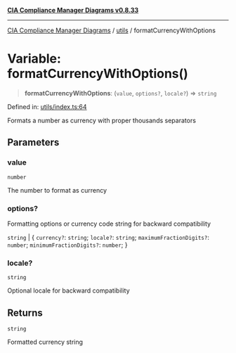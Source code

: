 [**CIA Compliance Manager Diagrams v0.8.33**](../../README.md)

***

[CIA Compliance Manager Diagrams](../../modules.md) / [utils](../README.md) / formatCurrencyWithOptions

# Variable: formatCurrencyWithOptions()

> **formatCurrencyWithOptions**: (`value`, `options?`, `locale?`) => `string`

Defined in: [utils/index.ts:64](https://github.com/Hack23/cia-compliance-manager/blob/1f4f2c51bc48d917eff1eb43881cee05d381f406/src/utils/index.ts#L64)

Formats a number as currency with proper thousands separators

## Parameters

### value

`number`

The number to format as currency

### options?

Formatting options or currency code string for backward compatibility

`string` | \{ `currency?`: `string`; `locale?`: `string`; `maximumFractionDigits?`: `number`; `minimumFractionDigits?`: `number`; \}

### locale?

`string`

Optional locale for backward compatibility

## Returns

`string`

Formatted currency string
